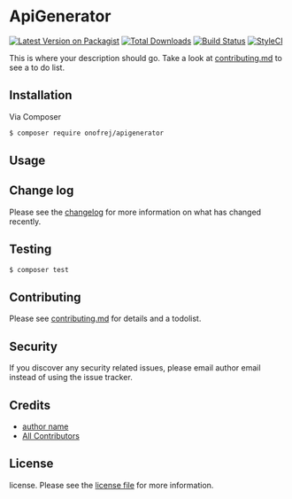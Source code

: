 # ApiGenerator

[![Latest Version on Packagist][ico-version]][link-packagist]
[![Total Downloads][ico-downloads]][link-downloads]
[![Build Status][ico-travis]][link-travis]
[![StyleCI][ico-styleci]][link-styleci]

This is where your description should go. Take a look at [contributing.md](contributing.md) to see a to do list.

## Installation

Via Composer

``` bash
$ composer require onofrej/apigenerator
```

## Usage

## Change log

Please see the [changelog](changelog.md) for more information on what has changed recently.

## Testing

``` bash
$ composer test
```

## Contributing

Please see [contributing.md](contributing.md) for details and a todolist.

## Security

If you discover any security related issues, please email author email instead of using the issue tracker.

## Credits

- [author name][link-author]
- [All Contributors][link-contributors]

## License

license. Please see the [license file](license.md) for more information.

[ico-version]: https://img.shields.io/packagist/v/onofrej/apigenerator.svg?style=flat-square
[ico-downloads]: https://img.shields.io/packagist/dt/onofrej/apigenerator.svg?style=flat-square
[ico-travis]: https://img.shields.io/travis/onofrej/apigenerator/master.svg?style=flat-square
[ico-styleci]: https://styleci.io/repos/12345678/shield

[link-packagist]: https://packagist.org/packages/onofrej/apigenerator
[link-downloads]: https://packagist.org/packages/onofrej/apigenerator
[link-travis]: https://travis-ci.org/onofrej/apigenerator
[link-styleci]: https://styleci.io/repos/12345678
[link-author]: https://github.com/onofrej
[link-contributors]: ../../contributors]